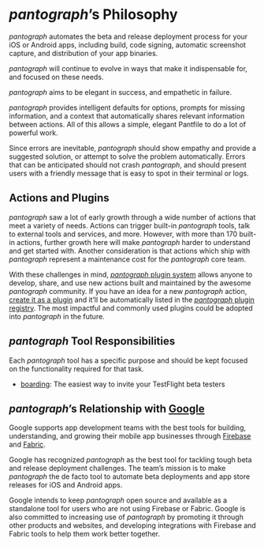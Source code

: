 # _pantograph_’s Philosophy

_pantograph_ automates the beta and release deployment process for your iOS or Android apps, including build, code signing, automatic screenshot capture, and distribution of your app binaries.

_pantograph_ will continue to evolve in ways that make it indispensable for, and focused on these needs.

_pantograph_ aims to be elegant in success, and empathetic in failure.

_pantograph_ provides intelligent defaults for options, prompts for missing information, and a context that automatically shares relevant information between actions. All of this allows a simple, elegant Pantfile to do a lot of powerful work.

Since errors are inevitable, _pantograph_ should show empathy and provide a suggested solution, or attempt to solve the problem automatically. Errors that can be anticipated should not crash _pantograph_, and should present users with a friendly message that is easy to spot in their terminal or logs.

## Actions and Plugins

_pantograph_ saw a lot of early growth through a wide number of actions that meet a variety of needs. Actions can trigger built-in _pantograph_ tools, talk to external tools and services, and more. However, with more than 170 built-in actions, further growth here will make _pantograph_ harder to understand and get started with. Another consideration is that actions which ship with _pantograph_ represent a maintenance cost for the _pantograph_ core team.

With these challenges in mind, [_pantograph_ plugin system](https://fabric.io/blog/introducing-pantograph-plugins/) allows anyone to develop, share, and use new actions built and maintained by the awesome _pantograph_ community. If you have an idea for a new _pantograph_ action, [create it as a plugin](https://docs.pantograph.tools/plugins/create-plugin/) and it’ll be automatically listed in the [_pantograph_ plugin registry](https://docs.pantograph.tools/plugins/available-plugins). The most impactful and commonly used plugins could be adopted into _pantograph_ in the future.

## _pantograph_ Tool Responsibilities

Each _pantograph_ tool has a specific purpose and should be kept focused on the functionality required for that task.

* [boarding](https://github.com/pantograph/boarding): The easiest way to invite your TestFlight beta testers

## _pantograph_’s Relationship with [Google](https://google.com)

Google supports app development teams with the best tools for building, understanding, and growing their mobile app businesses through [Firebase](https://firebase.google.com) and [Fabric](https://get.fabric.io/).

Google has recognized _pantograph_ as the best tool for tackling tough beta and release deployment challenges. The team’s mission is to make _pantograph_ the de facto tool to automate beta deployments and app store releases for iOS and Android apps.

Google intends to keep _pantograph_ open source and available as a standalone tool for users who are not using Firebase or Fabric. Google is also committed to increasing use of _pantograph_ by promoting it through other products and websites, and developing integrations with Firebase and Fabric tools to help them work better together.

